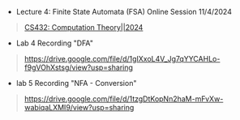 - Lecture 4: Finite State Automata (FSA) Online Session 11/4/2024

> [CS432: Computation Theory||2024](https://www.youtube.com/playlist?list=PLXJqASpNjjqJgbHDTIZOxVlProd4yt4r3)

- Lab 4 Recording "DFA"

> https://drive.google.com/file/d/1gIXxoL4V_Jg7qYYCAHLo-f9gVOhXstsg/view?usp=sharing

 - lab 5 Recording "NFA - Conversion"
   
> https://drive.google.com/file/d/1tzgDtKopNn2haM-mFvXw-wabiqaLXMI9/view?usp=sharing
